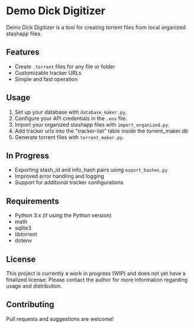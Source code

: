 # Demo Dick Digitizer

Demo Dick Digitizer is a tool for creating torrent files from local organized stashapp files.

## Features

- Create `.torrent` files for any file or folder
- Customizable tracker URLs
- Simple and fast operation

## Usage

1. Set up your database with `database_maker.py`.
2. Configure your API credentials in the `.env` file.
3. Import your organized stashapp files with `import_organized.py`.
4. Add tracker urls into the "tracker-list" table inside the torrent_maker.db
5. Generate torrent files with `torrent_maker.py`.

## In Progress

- Exporting stash_id and info_hash pairs using `export_hashes.py`
- Improved error handling and logging
- Support for additional tracker configurations

## Requirements

- Python 3.x (if using the Python version)
- math
- sqlite3
- libtorrent
- dotenv

## License

This project is currently a work in progress (WIP) and does not yet have a finalized license. Please contact the author for more information regarding usage and distribution.

## Contributing

Pull requests and suggestions are welcome!
